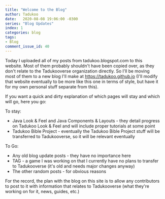 ```yaml
---
title: "Welcome to the Blog"
author: Tadukoo
date:   2020-08-08 19:06:00 -0300
series: "Blog Updates"
index: 1
categories: blog
tags: 
- Blog
comment_issue_id: 40
---
```

Today I uploaded all of my posts from tadukoo.blogspot.com to this website. Most of them probably shouldn't have been copied over, as they don't relate to the Tadukooverse organization directly. 
So I'll be moving most of them to a new blog I'll make at https://tadukoo.github.io (I'll modify that website eventually to be more like this one in terms of style, but have it for my own personal 
stuff separate from this).

If you want a quick and dirty explanation of which pages will stay and which will go, here you go:

To stay:
- Java Look & Feel and Java Components & Layouts - they detail progress on Tadukoo Look & Feel and will include proper tutorials at some point
- Tadukoo Bible Project - eventually the Tadukoo Bible Project stuff will be transferred to Tadukooverse, so it will be relevant eventually

To Go:
- Any old blog update posts - they have no importance here
- TAG - a game I was working on that I currently have no plans to transfer to Tadukooverse (it's old and needs major changes anyway)
- The other random posts - for obvious reasons

For the record, the plan with the blog on this site is to allow any contributors to post to it with information that relates to Tadukooverse (what they're working on for it, news, guides, etc.)

